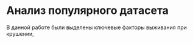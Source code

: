 # Анализ популярного датасета 

В данной работе были выделены ключевые факторы выживания при крушении,
